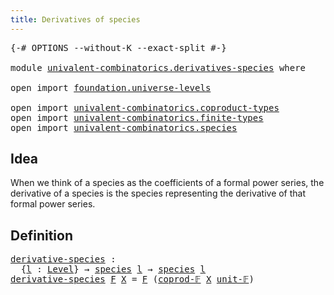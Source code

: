 ```yaml
---
title: Derivatives of species
---
```


<pre class="Agda"><a id="48" class="Symbol">{-#</a> <a id="52" class="Keyword">OPTIONS</a> <a id="60" class="Pragma">--without-K</a> <a id="72" class="Pragma">--exact-split</a> <a id="86" class="Symbol">#-}</a>

<a id="91" class="Keyword">module</a> <a id="98" href="univalent-combinatorics.derivatives-species.html" class="Module">univalent-combinatorics.derivatives-species</a> <a id="142" class="Keyword">where</a>

<a id="149" class="Keyword">open</a> <a id="154" class="Keyword">import</a> <a id="161" href="foundation.universe-levels.html" class="Module">foundation.universe-levels</a>

<a id="189" class="Keyword">open</a> <a id="194" class="Keyword">import</a> <a id="201" href="univalent-combinatorics.coproduct-types.html" class="Module">univalent-combinatorics.coproduct-types</a>
<a id="241" class="Keyword">open</a> <a id="246" class="Keyword">import</a> <a id="253" href="univalent-combinatorics.finite-types.html" class="Module">univalent-combinatorics.finite-types</a>
<a id="290" class="Keyword">open</a> <a id="295" class="Keyword">import</a> <a id="302" href="univalent-combinatorics.species.html" class="Module">univalent-combinatorics.species</a>
</pre>
## Idea

When we think of a species as the coefficients of a formal power series, the derivative of a species is the species representing the derivative of that formal power series.

## Definition

<pre class="Agda"><a id="derivative-species"></a><a id="545" href="univalent-combinatorics.derivatives-species.html#545" class="Function">derivative-species</a> <a id="564" class="Symbol">:</a>
  <a id="568" class="Symbol">{</a><a id="569" href="univalent-combinatorics.derivatives-species.html#569" class="Bound">l</a> <a id="571" class="Symbol">:</a> <a id="573" href="Agda.Primitive.html#597" class="Postulate">Level</a><a id="578" class="Symbol">}</a> <a id="580" class="Symbol">→</a> <a id="582" href="univalent-combinatorics.species.html#429" class="Function">species</a> <a id="590" href="univalent-combinatorics.derivatives-species.html#569" class="Bound">l</a> <a id="592" class="Symbol">→</a> <a id="594" href="univalent-combinatorics.species.html#429" class="Function">species</a> <a id="602" href="univalent-combinatorics.derivatives-species.html#569" class="Bound">l</a>
<a id="604" href="univalent-combinatorics.derivatives-species.html#545" class="Function">derivative-species</a> <a id="623" href="univalent-combinatorics.derivatives-species.html#623" class="Bound">F</a> <a id="625" href="univalent-combinatorics.derivatives-species.html#625" class="Bound">X</a> <a id="627" class="Symbol">=</a> <a id="629" href="univalent-combinatorics.derivatives-species.html#623" class="Bound">F</a> <a id="631" class="Symbol">(</a><a id="632" href="univalent-combinatorics.coproduct-types.html#5471" class="Function">coprod-𝔽</a> <a id="641" href="univalent-combinatorics.derivatives-species.html#625" class="Bound">X</a> <a id="643" href="univalent-combinatorics.finite-types.html#8952" class="Function">unit-𝔽</a><a id="649" class="Symbol">)</a>
</pre>